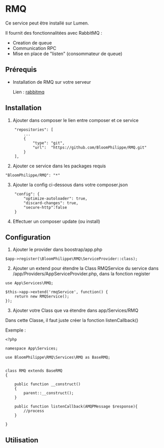 # RMQ

Ce service peut être installé sur Lumen.

Il fournit des fonctionnalitées avec RabbitMQ :

- Creation de queue
- Communication RPC
- Mise en place de "listen" (consommateur de queue)


## Prérequis

- Installation de RMQ sur votre serveur
  
  Lien : [rabbitmq](https://www.rabbitmq.com/#getstarted)
  


## Installation

1. Ajouter dans composer le lien entre composer et ce service

```
    "repositories": [
        ...
        {
            "type": "git",
            "url":  "https://github.com/BloomPhilippe/RMQ.git"
        }
    ],
```

2. Ajouter ce service dans les packages requis

```
"BloomPhilippe/RMQ": "*"
```

3. Ajouter la config ci-dessous dans votre composer.json

```
    "config": {
        "optimize-autoloader": true,
        "discard-changes": true,
        "secure-http":false
    }
```

4. Effectuer un composer update (ou install)


## Configuration

1. Ajouter le provider dans boostrap/app.php

```
$app->register(\BloomPhilippe\RMQ\ServiceProvider::class);
```

2. Ajouter un extend pour étendre la Class RMQService du service dans /app/Providers/AppServiceProvider.php, 
dans la fonction register 


```
use App\Services\RMQ;
```

```
$this->app->extend('rmqService', function() {
    return new RMQService();
});
```

3. Ajouter votre Class que va étendre dans app/Services/RMQ

Dans cette Classe, il faut juste créer la fonction listenCallback()

Exemple : 

```
<?php

namespace App\Services;

use BloomPhilippe\RMQ\Services\RMQ as BaseRMQ;


class RMQ extends BaseRMQ
{

    public function __construct()
    {
        parent::__construct();
    }

    public function listenCallback(AMQPMessage $response){
        //process
    }

}
```

## Utilisation



